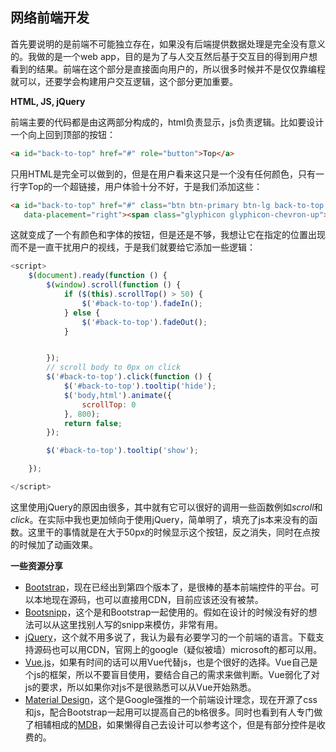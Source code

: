 ## 网络前端开发

首先要说明的是前端不可能独立存在，如果没有后端提供数据处理是完全没有意义的。我做的是一个web app，目的是为了与人交互然后基于交互目的得到用户想看到的结果。前端在这个部分是直接面向用户的，所以很多时候并不是仅仅靠编程就可以，还要学会构建用户交互逻辑，这个部分更加重要。

**HTML, JS, jQuery**

前端主要的代码都是由这两部分构成的，html负责显示，js负责逻辑。比如要设计一个向上回到顶部的按钮：

```html
<a id="back-to-top" href="#" role="button">Top</a>
```

只用HTML是完全可以做到的，但是在用户看来这只是一个没有任何颜色，只有一行字Top的一个超链接，用户体验十分不好，于是我们添加这些：

```html
<a id="back-to-top" href="#" class="btn btn-primary btn-lg back-to-top pull-right" role="button" data-toggle="tooltip"
   data-placement="right"><span class="glyphicon glyphicon-chevron-up"></span></a>
```

这就变成了一个有颜色和字体的按钮，但是还是不够，我想让它在指定的位置出现而不是一直干扰用户的视线，于是我们就要给它添加一些逻辑：

```javascript
<script>
    $(document).ready(function () {
        $(window).scroll(function () {
            if ($(this).scrollTop() > 50) {
                $('#back-to-top').fadeIn();
            } else {
                $('#back-to-top').fadeOut();
            }


        });
        // scroll body to 0px on click
        $('#back-to-top').click(function () {
            $('#back-to-top').tooltip('hide');
            $('body,html').animate({
                scrollTop: 0
            }, 800);
            return false;
        });

        $('#back-to-top').tooltip('show');

    });

</script>
```

这里使用jQuery的原因由很多，其中就有它可以很好的调用一些函数例如*scroll*和*click*。在实际中我也更加倾向于使用jQuery，简单明了，填充了js本来没有的函数。这里干的事情就是在大于50px的时候显示这个按钮，反之消失，同时在点按的时候加了动画效果。

**一些资源分享**

* [Bootstrap](http://getbootstrap.com/)，现在已经出到第四个版本了，是很棒的基本前端控件的平台。可以本地现在源码，也可以直接用CDN，目前应该还没有被禁。
* [Bootsnipp](https://bootsnipp.com/)，这个是和Bootstrap一起使用的。假如在设计的时候没有好的想法可以从这里找别人写的snipp来模仿，非常有用。
* [jQuery](https://jquery.com/)，这个就不用多说了，我认为最有必要学习的一个前端的语言。下载支持源码也可以用CDN，官网上的google（疑似被墙）microsoft的都可以用。
* [Vue.js](https://vuejs.org/)，如果有时间的话可以用Vue代替js，也是个很好的选择。Vue自己是个js的框架，所以不要盲目使用，要结合自己的需求来做判断。Vue弱化了对js的要求，所以如果你对js不是很熟悉可以从Vue开始熟悉。
* [Material Design](https://getmdl.io/)，这个是Google强推的一个前端设计理念，现在开源了css和js，配合Bootstrap一起用可以提高自己的b格很多。同时也看到有人专门做了相辅相成的[MDB](https://mdbootstrap.com/)，如果懒得自己去设计可以参考这个，但是有部分控件是收费的。
